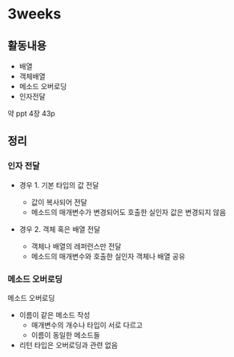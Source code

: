 # 3weeks

## 활동내용
- 배열
- 객체배열
- 메소드 오버로딩
- 인자전달    

약 ppt 4장 43p

## 정리

### 인자 전달
- 경우 1. 기본 타입의 값 전달
	- 값이 복사되어 전달
	- 메소드의 매개변수가 변경되어도 호출한 실인자 값은 변경되지 않음

- 경우 2. 객체 혹은 배열 전달
	- 객체나 배열의 레퍼런스만 전달 <br>
	- 메소드의 매개변수와 호출한 실인자 객체나 배열 공유


### 메소드 오버로딩
메소드 오버로딩
- 이름이 같은 메소드 작성
	- 매개변수의 개수나 타입이 서로 다르고 <br>
	- 이름이 동일한 메소드들
- 리턴 타입은 오버로딩과 관련 없음
